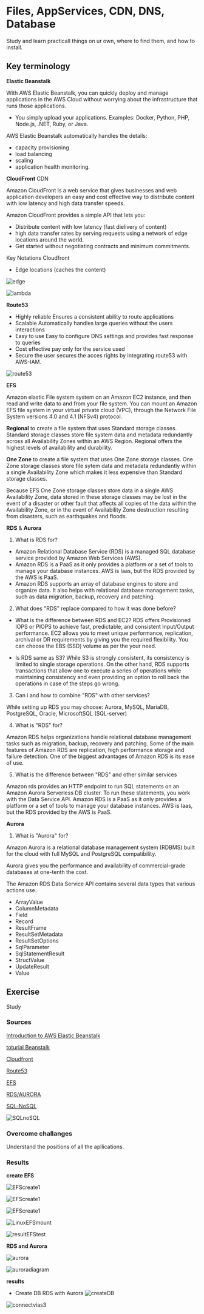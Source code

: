 # Files, AppServices, CDN, DNS, Database

Study and learn practicall things on ur own, where to find them, and how to install.

## Key terminology

**Elastic Beanstalk**

With AWS Elastic Beanstalk, you can quickly deploy and manage applications in the AWS Cloud without worrying about the infrastructure that runs those applications. 

- You simply upload your applications.
Examples: Docker, Python, PHP, Node.js, .NET, Ruby, or Java.
 
AWS Elastic Beanstalk automatically handles the details:
- capacity provisioning
- load balancing
- scaling
- application health monitoring.

**CloudFront** CDN

Amazon CloudFront is a web service that gives businesses and web application developers an easy and cost effective way to distribute content with low latency and high data transfer speeds.

Amazon CloudFront provides a simple API that lets you:
- Distribute content with low latency (fast dielivery of content)
- high data transfer rates by serving requests using a network of edge locations around the world.
- Get started without negotiating contracts and minimum commitments.

Key Notations Cloudfront
- Edge locations (caches the content)

![edge](../00_includes/Edgelocations.png)

![lambda](../00_includes/Lambda.png)

**Route53**

- Highly reliable
Ensures a consistent ability to route applications
- Scalable
Automatically handles large queries without the users interactions
- Easy to use
Easy to configure DNS settings and provides fast response to queries
- Cost effective
pay only for the service used
- Secure
the user secures the acces rights by integrating route53 with AWS-IAM. 

![route53](../00_includes/route53.png)


**EFS**

Amazon elastic File system
system on an Amazon EC2 instance, and then read and write data to and from your file system. You can mount an Amazon EFS file system in your virtual private cloud (VPC), through the Network File System versions 4.0 and 4.1 (NFSv4) protocol. 

**Regional** to create a file system that uses Standard storage classes. Standard storage classes store file system data and metadata redundantly across all Availability Zones within an AWS Region. Regional offers the highest levels of availability and durability.

**One Zone** to create a file system that uses One Zone storage classes. One Zone storage classes store file sytem data and metadata redundantly within a single Availability Zone which makes it less expensive than Standard storage classes.

Because EFS One Zone storage classes store data in a single AWS Availability Zone, data stored in these storage classes may be lost in the event of a disaster or other fault that affects all copies of the data within the Availability Zone, or in the event of Availability Zone destruction resulting from disasters, such as earthquakes and floods.


**RDS** & **Aurora**

1. What is RDS for?
 
- Amazon Relational Database Service (RDS) is a managed SQL database service provided by Amazon Web Services (AWS). 
- Amazon RDS is a PaaS as it only provides a platform or a set of tools to manage your database instances. AWS is Iaas, but the RDS provided by the AWS is PaaS.
- Amazon RDS supports an array of database engines to store and organize data. It also helps with relational database management tasks, such as data migration, backup, recovery and patching.

2. What does "RDS" replace compared to how it was done before?

- What is the difference between RDS and EC2?
RDS offers Provisioned IOPS or PIOPS to achieve fast, predictable, and consistent Input/Output performance. EC2 allows you to meet unique performance, replication, archival or DR requirements by giving you the required flexibility. You can choose the EBS (SSD) volume as per the your need.

- Is RDS same as S3?
While S3 is strongly consistent, its consistency is limited to single storage operations. On the other hand, RDS supports transactions that allow one to execute a series of operations while maintaining consistency and even providing an option to roll back the operations in case of the steps go wrong.

3. Can i and how to combine "RDS" with other services?

While setting up RDS you may choose: Aurora, MySQL, MariaDB, PostgreSQL, Oracle, MicrosoftSQL (SQL-server)

4. What is "RDS" for?

Amazon RDS helps organizations handle relational database management tasks such as migration, backup, recovery and patching. Some of the main features of Amazon RDS are replication, high performance storage and failure detection. One of the biggest advantages of Amazon RDS is its ease of use.

5. What is the difference between "RDS" and other similar services

Amazon rds provides an HTTP endpoint to run SQL statements on an Amazon Aurora Serverless DB cluster. To run these statements, you work with the Data Service API. Amazon RDS is a PaaS as it only provides a platform or a set of tools to manage your database instances. AWS is Iaas, but the RDS provided by the AWS is PaaS.


**Aurora**

1. What is "Aurora" for?

Amazon Aurora is a relational database management system (RDBMS) built for the cloud with full MySQL and PostgreSQL compatibility. 

Aurora gives you the performance and availability of commercial-grade databases at one-tenth the cost.

The Amazon RDS Data Service API contains several data types that various actions use. 

- ArrayValue
- ColumnMetadata
- Field
- Record
- ResultFrame
- ResultSetMetadata
- ResultSetOptions
- SqlParameter
- SqlStatementResult
- StructValue
- UpdateResult
- Value

## Exercise
Study

### Sources

[Introduction to AWS Elastic Beanstalk](https://www.youtube.com/watch?v=SrwxAScdyT0)

[toturial Beanstalk](https://www.youtube.com/watch?v=96DJ2Og90hU)

[Cloudfront](https://www.youtube.com/watch?v=sQNONcj0cvc)

[Route53](https://www.youtube.com/watch?v=BtiS0QyiTK8)

[EFS](https://us-east-1.console.aws.amazon.com/efs?region=us-east-1#/get-started)

[RDS/AURORA](https://www.youtube.com/watch?v=vw5EO5Jz8-8)

[SQL-NoSQL](https://medium.com/@mark.rethana/introduction-to-nosql-databases-c5b43f3ca1cc)

![SQLnoSQL](../00_includes/SQL-NoSQL.png)

### Overcome challanges
Understand the positions of all the apllications. 

### Results

**create EFS**

![EFScreate1](../00_includes/EFScreate.png)

![EFScreate1](../00_includes/EFSdetails.png)

![EFScreate1](../00_includes/EFSdone.png)

![LinuxEFSmount](../00_includes/connect%20via%20ec2tofolder.png)

![resultEFStest](../00_includes/resultEC2test.png)

**RDS and Aurora**

![aurora](../00_includes/Aurora.png)

![auroradiagram](../00_includes/AuroraDiagram.png)

**results**

- Create DB RDS with Aurora
![createDB](../00_includes/RDSAURORADB.png)

![connectvias3](../00_includes/Connectvias3.png)